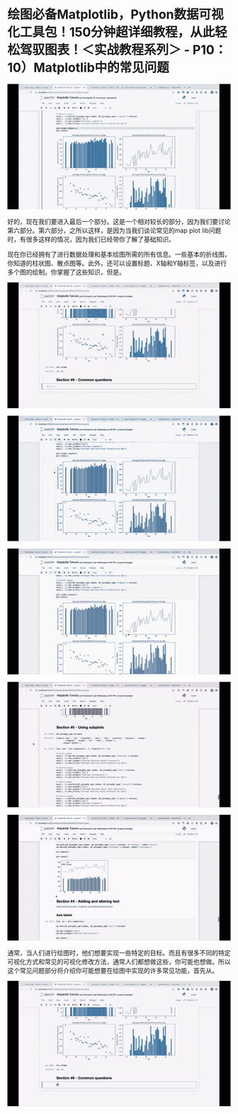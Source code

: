# 绘图必备Matplotlib，Python数据可视化工具包！150分钟超详细教程，从此轻松驾驭图表！＜实战教程系列＞ - P10：10）Matplotlib中的常见问题 

![](img/efafff3542e0679f768329459b56c018_0.png)

好的，现在我们要进入最后一个部分。这是一个相对较长的部分，因为我们要讨论第六部分。第六部分，之所以这样，是因为当我们谈论常见的map plot lib问题时，有很多这样的情况，因为我们已经带你了解了基础知识。

现在你已经拥有了进行数据处理和基本绘图所需的所有信息。一些基本的折线图，你知道的柱状图、散点图等。此外，还可以设置标题、X轴和Y轴标签，以及进行多个图的绘制。你掌握了这些知识，但是。

![](img/efafff3542e0679f768329459b56c018_2.png)

![](img/efafff3542e0679f768329459b56c018_3.png)

![](img/efafff3542e0679f768329459b56c018_4.png)

![](img/efafff3542e0679f768329459b56c018_5.png)

![](img/efafff3542e0679f768329459b56c018_6.png)

通常，当人们进行绘图时，他们想要实现一些特定的目标。而且有很多不同的特定可视化方式和常见的可视化修改方法，通常人们都想做这些，你可能也想做。所以这个常见问题部分将介绍你可能想要在绘图中实现的许多常见功能，首先从。

![](img/efafff3542e0679f768329459b56c018_8.png)

